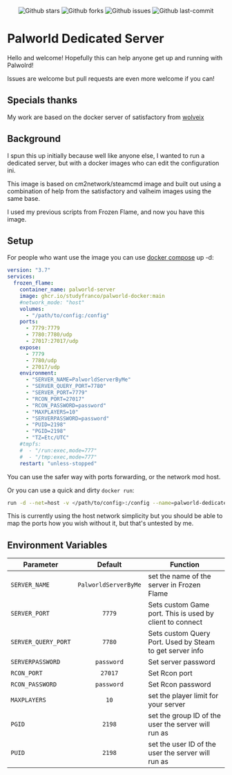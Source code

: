 <div align="center">
  
![Github stars](https://badgen.net/github/stars/studyfranco/palworld-docker?icon=github&label=stars)
![Github forks](https://badgen.net/github/forks/studyfranco/palworld-docker?icon=github&label=forks)
![Github issues](https://img.shields.io/github/issues/studyfranco/palworld-docker)
![Github last-commit](https://img.shields.io/github/last-commit/studyfranco/palworld-docker)
  
</div>

# Palworld Dedicated Server

Hello and welcome! Hopefully this can help anyone get up and running with Palwolrd!

Issues are welcome but pull requests are even more welcome if you can!

## Specials thanks

My work are based on the docker server of satisfactory from [wolveix](https://github.com/wolveix/satisfactory-server)

## Background

I spun this up initially because well like anyone else, I wanted to run a dedicated server, but with a docker images who can edit the configuration ini.

This image is based on cm2network/steamcmd image and built out using a combination of help from the satisfactory and valheim images using the same base.

I used my previous scripts from Frozen Flame, and now you have this image.

## Setup

For people who want use the image you can use [docker compose](https://docs.docker.com/compose/) up -d:
```yaml
version: "3.7"
services:
  frozen_flame:
    container_name: palworld-server
    image: ghcr.io/studyfranco/palworld-docker:main
    #network_mode: "host"
    volumes:
      - "/path/to/config:/config"
    ports:
      - 7779:7779
      - 7780:7780/udp
      - 27017:27017/udp
    expose:
      - 7779
      - 7780/udp
      - 27017/udp
    environment:
      - "SERVER_NAME=PalworldServerByMe"
      - "SERVER_QUERY_PORT=7780"
      - "SERVER_PORT=7779"
      - "RCON_PORT=27017"
      - "RCON_PASSWORD=password"
      - "MAXPLAYERS=10"
      - "SERVERPASSWORD=password"
      - "PUID=2198"
      - "PGID=2198"
      - "TZ=Etc/UTC"
    #tmpfs:
    #  - "/run:exec,mode=777"
    #  - "/tmp:exec,mode=777"
    restart: "unless-stopped"
```
You can use the safer way with ports forwarding, or the network mod host.

Or you can use a quick and dirty `docker run`:
```bash
run -d --net=host -v </path/to/config>:/config --name=palworld-dedicated ghcr.io/studyfranco/palworld-docker:main 
```
This is currently using the host network simplicity but you should be able to map the ports how you wish without it, but that's untested by me.

## Environment Variables

| Parameter               |  Default  | Function                                            |
| ----------------------- | :-------: | --------------------------------------------------- |
| `SERVER_NAME` | `PalworldServerByMe` | set the name of the server in Frozen Flame          |
| `SERVER_PORT`           |   `7779`  | Sets custom Game port. This is used by client to connect |
| `SERVER_QUERY_PORT`     |   `7780`  | Sets custom Query Port. Used by Steam to get server info |
| `SERVERPASSWORD`        | `password`| Set server password                                 |
| `RCON_PORT`             |   `27017` | Set Rcon port                                       |
| `RCON_PASSWORD`         | `password`| Set Rcon password                                   |
| `MAXPLAYERS`            |    `10`   | set the player limit for your server                |
| `PGID`                  |   `2198`  | set the group ID of the user the server will run as |
| `PUID`                  |   `2198`  | set the user ID of the user the server will run as  |
